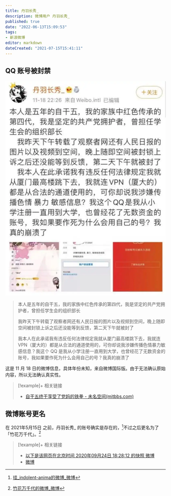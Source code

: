 ```yaml
---
title: 丹羽长秀_
description: 微博用户 丹羽长秀_
published: true
date: "2022-06-13T15:09:53"
tags:
- 新浪微博
editor: markdown
dateCreated: "2021-07-15T15:41:11"
---
```


## QQ 账号被封禁

![丹羽长秀_](/src/people/丹羽长秀_.webp)

> 本人是五年的自干五，我的家族中红色传承的第四代，我是坚定的共产党拥护者，曾担任学生会的组织部长
>
> 我昨天下午转载了观察者网还有人民日报的图片以及视频到空间，晚上随即空间被封锁上诉之后还没能等到反馈，第二天下午就被封了
>
> 我本人在此承诺我有违反任何法律规定我就从厦门最高楼跳下去，我就连 VPN（厦大的）都是从合法的通道使用的，可你却说我涉嫌传播色情暴力敏感信息？我这个 QQ 是我从小学注册一直用到大学，也曾经花了无数资金的账号，我如果要作死为什么会用自己的号？我真的崩溃了

这是 11 月 18 日的微博信息，具体年份未知，来自微博国际版。由于无法确认原始内容，所以无法确认真实性。

> [!example]+ 相关链接
> + [自干五终于享受了党妈的铁拳 - 未名空间(mitbbs.com)](https://web.archive.org/web/20210715073547/https://www.mitbbs.com/article_t/Military/61026373.html)

## 微博账号更名

在 2021年5月15日 之前，丹羽长秀_ 的账号确实是存在的，[^bu1]不过之后更名为了「竹花万千代」。[^bu2]

[^bu1]: [珪_indolent-anima的微博_微博](https://archive.is/wQmjN#52%)

[^bu2]: [竹花万千代的微博_微博](https://archive.is/MJtCm "https://weibo.com/u/2692387880")

> [!example]+ 相关链接
> + [以下是该网页在北京时间 2020年09月24日 18:28:12 的快照 微博](https://web.archive.org/web/20210715083351/https://cache.baiducontent.com/c?m=Ze3KBKLaq9848HVE5ITZQHxbARiOwnfCmRaBUdS3TuLikhafkHvveVD5-Uy5faYX-NifuTu-TarHEf6uHYfaNwBa6SQxH-nWxZgAzsgdIZP0igUXfszUFbxX43Qp75Bh_CzNSwWR95dD1yOo5CFHMq&p=c667c54ad0c71ff009be9b7c4e5f&newp=92769a4786cc47ab44acd03d175d92695803ed6036d5d101298ffe0cc4241a1a1a3aecbf2c281003d8c377660ba44a5febf03272350834f1f689df08d2ecce7e)
> + [微博](https://archive.is/kEza4 "https://m.weibo.cn/status/I8zIX9HKU")
